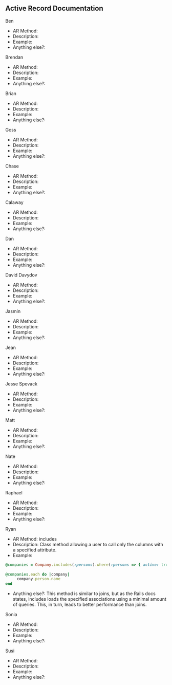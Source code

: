 ## Active Record Documentation

Ben

  * AR Method: 
  * Description:
  * Example:
  * Anything else?:

Brendan

  * AR Method: 
  * Description:
  * Example:
  * Anything else?:

Brian

  * AR Method: 
  * Description:
  * Example:
  * Anything else?:

Goss

  * AR Method: 
  * Description:
  * Example:
  * Anything else?:

Chase 

  * AR Method: 
  * Description:
  * Example:
  * Anything else?:

Calaway
  * AR Method: 
  * Description:
  * Example:
  * Anything else?:

Dan

  * AR Method: 
  * Description:
  * Example:
  * Anything else?:

David Davydov

  * AR Method: 
  * Description:
  * Example:
  * Anything else?:

Jasmin

  * AR Method: 
  * Description:
  * Example:
  * Anything else?:

Jean

  * AR Method: 
  * Description:
  * Example:
  * Anything else?:

Jesse Spevack

  * AR Method: 
  * Description:
  * Example:
  * Anything else?:

Matt

  * AR Method: 
  * Description:
  * Example:
  * Anything else?:

Nate

  * AR Method: 
  * Description:
  * Example:
  * Anything else?:

Raphael

  * AR Method: 
  * Description:
  * Example:
  * Anything else?:

Ryan

  * AR Method: includes
  * Description: Class method allowing a user to call only the columns with a specified attribute.
  * Example: 
```ruby
@companies = Company.includes(:persons).where(:persons => { active: true } ).all
 
@companies.each do |company|
     company.person.name
end
```
  * Anything else?: This method is similar to joins, but as the Rails docs states, includes loads the specified associations using a minimal amount of queries.  This, in turn, leads to better performance than joins.

Sonia

  * AR Method: 
  * Description:
  * Example:
  * Anything else?:

Susi

  * AR Method: 
  * Description:
  * Example:
  * Anything else?:
  
